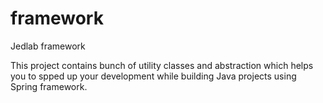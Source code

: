 # framework
Jedlab framework

This project contains bunch of utility classes and abstraction which helps you to spped up your development while building Java projects using Spring framework.
